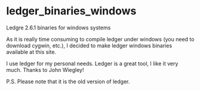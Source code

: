 ledger_binaries_windows
=======================

Ledgre 2.6.1 binaries for windows systems

As it is really time consuming to compile ledger under windows (you need to download cygwin, etc.), I decided to make ledger windows binaries available at this site.

I use ledger for my personal needs. Ledger is a great tool, I like it very much. Thanks to John Wiegley!


P.S. Please note that it is the old version of ledger.
